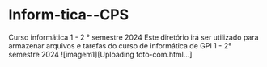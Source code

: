 # Inform-tica--CPS
Curso informática 1 - 2 ° semestre 2024
Este diretório irá ser utilizado para armazenar arquivos e tarefas do curso de informática de GPI 1 - 2° semestre 2024 
![imagem1][Uploading foto-com.html…]
